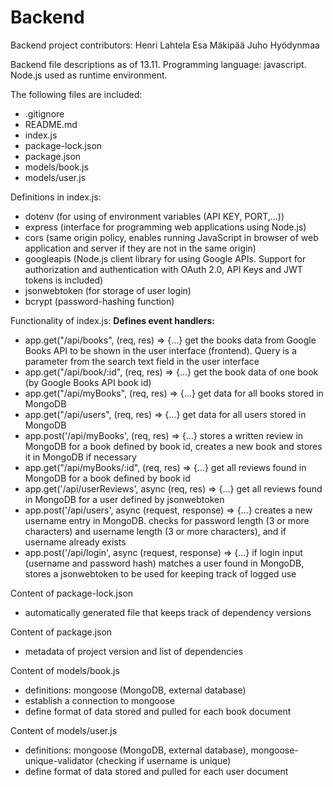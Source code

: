 # Backend

Backend project contributors:
Henri Lahtela
Esa Mäkipää
Juho Hyödynmaa

Backend file descriptions as of 13.11. Programming language: javascript. Node.js used as runtime environment.

The following files are included: 

- .gitignore 
- README.md 
- index.js 
- package-lock.json 
- package.json
- models/book.js
- models/user.js
  
Definitions in index.js: 

- dotenv (for using of environment variables (API KEY, PORT,…)) 
- express (interface for programming web applications using Node.js) 
- cors (same origin policy, enables running JavaScript in browser of web application and server if they are not in the same origin) 
- googleapis (Node.js client library for using Google APIs. Support for authorization and authentication with OAuth 2.0, API Keys and JWT tokens is included) 
- jsonwebtoken (for storage of user login)
- bcrypt (password-hashing function)

Functionality of index.js: 
__Defines event handlers:__

- app.get("/api/books", (req, res) => {…} get the books data from Google Books API to be shown in the user interface (frontend). Query is a parameter from the search text field in the user interface
- app.get("/api/book/:id", (req, res) => {…} get the book data of one book (by Google Books API book id)
- app.get("/api/myBooks", (req, res) => {…} get data for all books stored in MongoDB
- app.get("/api/users", (req, res) => {…} get data for all users stored in MongoDB
- app.post('/api/myBooks', (req, res) => {…} stores a written review in MongoDB for a book defined by book id, creates a new book and stores it in MongoDB if necessary
- app.get("/api/myBooks/:id", (req, res) => {…} get all reviews found in MongoDB for a book defined by book id
- app.get('/api/userReviews', async (req, res) => {…} get all reviews found in MongoDB for a user defined by jsonwebtoken
- app.post('/api/users', async (request, response) => {…} creates a new username entry in MongoDB. checks for password length (3 or more characters) and username length (3 or more characters), and if username already exists
- app.post('/api/login', async (request, response) => {…} if login input (username and password hash) matches a user found in MongoDB, stores a jsonwebtoken to be used for keeping track of logged use

Content of package-lock.json
- automatically generated file that keeps track of dependency versions

Content of package.json
- metadata of project version and list of dependencies

Content of models/book.js

- definitions: mongoose (MongoDB, external database)
- establish a connection to mongoose
- define format of data stored and pulled for each book document

Content of models/user.js

- definitions: mongoose (MongoDB, external database), mongoose-unique-validator (checking if username is unique)
- define format of data stored and pulled for each user document